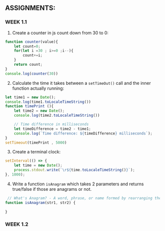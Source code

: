 ## ASSIGNMENTS:
### WEEK 1.1
1. Create a counter in js count down from 30 to 0:
```javascript
function counter(value){
    let count=0;
    for(let i =30 ; i>=0 ;i--){
        count+=i;
    }
    return count;
}
console.log(counter(30))
```
2. Calculate the time it takes between a `setTimeOut()` call and the inner function actually running:
```javascript
let time1 = new Date();
console.log(time1.toLocaleTimeString())
function timePrint (){
    let time2 = new Date();
    console.log(time2.toLocaleTimeString())

    // Time difference in milliseconds
    let timeDifference = time2 - time1; 
    console.log(`Time difference: ${timeDifference} milliseconds`);
}
setTimeout(timePrint , 5000)
```
3. Create a terminal clock:
```javascript
setInterval(() => {
    let time = new Date();
    process.stdout.write(`\r${time.toLocaleTimeString()}`);
}, 1000);
```

4. Write a function `isAnagram` which takes 2 parameters and returns true/false if those are anagrams or not.
```javascript
 // What's Anagram? - A word, phrase, or name formed by rearranging the letters of another, such as spar, formed from rasp.
function isAnagram(str1, str2) {
    
}

```
### WEEK 1.2

